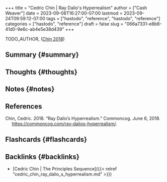 +++
title = "Cedric Chin | Ray Dalio's Hyperrealism"
author = ["Cash Weaver"]
date = 2023-09-08T16:27:00-07:00
lastmod = 2023-09-24T09:59:12-07:00
tags = ["hastodo", "reference", "hastodo", "reference"]
categories = ["hastodo", "reference"]
draft = false
slug = "066a7331-e8b8-41d0-9e6c-ab4e5e38d439"
+++

TODO_AUTHOR, (<a href="#citeproc_bib_item_1">Chin 2018</a>)


## Summary {#summary}


## Thoughts {#thoughts}


## Notes {#notes}

## References

<style>.csl-entry{text-indent: -1.5em; margin-left: 1.5em;}</style><div class="csl-bib-body">
  <div class="csl-entry"><a id="citeproc_bib_item_1"></a>Chin, Cedric. 2018. “Ray Dalio’s Hyperrealism.” Commoncog. June 6, 2018. <a href="https://commoncog.com/ray-dalios-hyperrealism/">https://commoncog.com/ray-dalios-hyperrealism/</a>.</div>
</div>


## Flashcards {#flashcards}


## Backlinks {#backlinks}

-   [Cedric Chin | The Principles Sequence]({{< relref "cedric_chin_ray_dalio_s_hyperrealism.md" >}})
